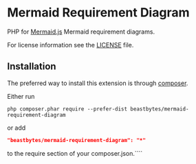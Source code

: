 # Mermaid Requirement Diagram
PHP for [Mermaid.js](https://mermaid.js.org/) Mermaid requirement diagrams.

For license information see the [LICENSE](LICENSE.md) file.

## Installation

The preferred way to install this extension is through [composer](http://getcomposer.org/download/).

Either run

```
php composer.phar require --prefer-dist beastbytes/mermaid-requirement-diagram
```

or add

```json
"beastbytes/mermaid-requirement-diagram": "*"
```

to the require section of your composer.json.````
